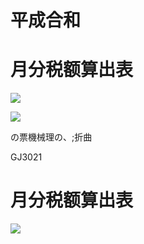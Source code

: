# 平成合和

# 月分税额算出表

![](https://www.nta.go.jp/tmp/b3421048-1431-4c13-b0d8-1289680b33ef/images/9ebfc111d68b9c573dec66d242a164f11591434f0aca90378f409980881f0a2c.jpg)

![](https://www.nta.go.jp/tmp/b3421048-1431-4c13-b0d8-1289680b33ef/images/9fae532316c749be326d2b1ade10f950cc6f471b25621056589414090c47af84.jpg)

の票機械理の、;折曲

GJ3021

# 月分税额算出表

![](https://www.nta.go.jp/tmp/b3421048-1431-4c13-b0d8-1289680b33ef/images/a818b295d2396584ed00a95705375c6d0414e83793e0bbe2e5d74c6bd492d2a2.jpg)